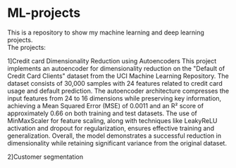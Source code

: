 # ML-projects
This is a repository to show my machine learning and deep learning projects.  
The projects:

1]Credit card Dimensionality Reduction using Autoencoders
This project implements an autoencoder for dimensionality reduction on the "Default of Credit Card Clients" dataset from the UCI Machine Learning Repository. The dataset consists of 30,000 samples with 24 features related to credit card usage and default prediction. The autoencoder architecture compresses the input features from 24 to 16 dimensions while preserving key information, achieving a Mean Squared Error (MSE) of 0.0011 and an R² score of approximately 0.66 on both training and test datasets. The use of MinMaxScaler for feature scaling, along with techniques like LeakyReLU activation and dropout for regularization, ensures effective training and generalization. Overall, the model demonstrates a successful reduction in dimensionality while retaining significant variance from the original dataset.

2]Customer segmentation

